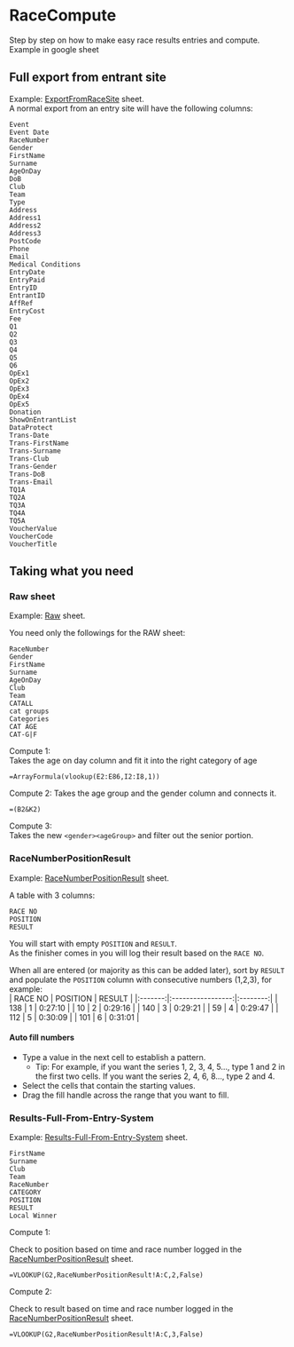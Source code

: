 # RaceCompute

Step by step on how to make easy race results entries and compute. 
Example in google sheet 

## Full export from entrant site  

Example: [ExportFromRaceSite](https://docs.google.com/spreadsheets/d/1NWXwv5VSuLRH6ptMHkPPIhTXmVkEqkVxTKUloUXtz4E/edit#gid=279737281) sheet.   
A normal export from an entry site will have the following columns:  
```
Event
Event Date
RaceNumber
Gender
FirstName
Surname
AgeOnDay
DoB
Club
Team
Type
Address
Address1
Address2
Address3
PostCode
Phone
Email
Medical Conditions
EntryDate
EntryPaid
EntryID
EntrantID
AffRef
EntryCost
Fee
Q1
Q2
Q3
Q4
Q5
Q6
OpEx1
OpEx2
OpEx3
OpEx4
OpEx5
Donation
ShowOnEntrantList
DataProtect
Trans-Date
Trans-FirstName
Trans-Surname
Trans-Club
Trans-Gender
Trans-DoB
Trans-Email
TQ1A
TQ2A
TQ3A
TQ4A
TQ5A
VoucherValue
VoucherCode
VoucherTitle
```


## Taking what you need

### Raw sheet 

Example: [Raw](https://docs.google.com/spreadsheets/d/1NWXwv5VSuLRH6ptMHkPPIhTXmVkEqkVxTKUloUXtz4E/edit#gid=681996296) sheet.

You need only the followings for the RAW sheet:  
```
RaceNumber
Gender
FirstName
Surname
AgeOnDay
Club
Team
CATALL
cat groups
Categories
CAT AGE
CAT-G|F
```  

Compute 1:  
Takes the age on day column and fit it into the right category of age
```
=ArrayFormula(vlookup(E2:E86,I2:I8,1))
```  
Compute 2: 
Takes the age group and the gender column and connects it.  
```
=(B2&K2)
```  
Compute 3:  
Takes the new `<gender><ageGroup>` and filter out the senior portion. 



### RaceNumberPositionResult

Example: [RaceNumberPositionResult](https://docs.google.com/spreadsheets/d/1NWXwv5VSuLRH6ptMHkPPIhTXmVkEqkVxTKUloUXtz4E/edit#gid=1672809147) sheet.  

A table with 3 columns:  
```
RACE NO	
POSITION
RESULT
```

You will start with empty `POSITION` and `RESULT`.  
As the finisher comes in you will log their result based on the `RACE NO`.  

When all are entered (or majority as this can be added later), sort by `RESULT` and populate the `POSITION` column with consecutive numbers (1,2,3), for example:  
| RACE NO |      POSITION     |  RESULT  |
|:-------:|:-----------------:|:--------:|
|   138   |                 1 |  0:27:10 |
|    10   |                 2 |  0:29:16 |
|   140   |                 3 |  0:29:21 |
|    59   |                 4 |  0:29:47 |
|   112   |                 5 |  0:30:09 |
|   101   |                 6 |  0:31:01 |


#### Auto fill numbers

* Type a value in the next cell to establish a pattern.
  * Tip: For example, if you want the series 1, 2, 3, 4, 5..., type 1 and 2 in the first two cells. If you want the series 2, 4, 6, 8..., type 2 and 4.
* Select the cells that contain the starting values.
* Drag the fill handle across the range that you want to fill.


### Results-Full-From-Entry-System

Example: [Results-Full-From-Entry-System](https://docs.google.com/spreadsheets/d/1NWXwv5VSuLRH6ptMHkPPIhTXmVkEqkVxTKUloUXtz4E/edit#gid=1703698175) sheet.

```
FirstName
Surname
Club
Team
RaceNumber
CATEGORY
POSITION
RESULT
Local Winner
```

Compute 1:  

Check to position based on time and race number logged in the [RaceNumberPositionResult](https://docs.google.com/spreadsheets/d/1NWXwv5VSuLRH6ptMHkPPIhTXmVkEqkVxTKUloUXtz4E/edit#gid=1672809147) sheet.  
```
=VLOOKUP(G2,RaceNumberPositionResult!A:C,2,False)
```

Compute 2:  

Check to result based on time and race number logged in the [RaceNumberPositionResult](https://docs.google.com/spreadsheets/d/1NWXwv5VSuLRH6ptMHkPPIhTXmVkEqkVxTKUloUXtz4E/edit#gid=1672809147) sheet.  

```
=VLOOKUP(G2,RaceNumberPositionResult!A:C,3,False)
```